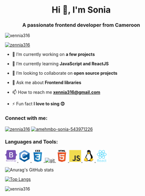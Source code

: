 <h1 align="center">Hi 👋, I'm Sonia</h1>
<h3 align="center">A passionate frontend developer from Cameroon</h3>

<p align="left"> <img src="https://komarev.com/ghpvc/?username=xennia316&label=Profile%20views&color=0e75b6&style=flat" alt="xennia316" /> </p>

<p align="left"> <a href="https://twitter.com/zennia316" target="blank"><img src="https://img.shields.io/twitter/follow/zennia316?logo=twitter&style=for-the-badge" alt="zennia316" /></a> </p>

- 🔭 I’m currently working on **a few projects**

- 🌱 I’m currently learning **JavaScript and ReactJS**

- 👯 I’m looking to collaborate on **open source projects**

- 💬 Ask me about **Frontend libraries**

- 📫 How to reach me **xennia316@gmail.com**

- ⚡ Fun fact **I love to sing 😊**
 
<h3 align="left">Connect with me:</h3>
<p align="left">
<a href="https://twitter.com/zennia316" target="blank"><img align="center" src="https://raw.githubusercontent.com/rahuldkjain/github-profile-readme-generator/master/src/images/icons/Social/twitter.svg" alt="zennia316" height="30" width="40" /></a>
<a href="https://linkedin.com/in/amehmbo-sonia-543971226" target="blank"><img align="center" src="https://raw.githubusercontent.com/rahuldkjain/github-profile-readme-generator/master/src/images/icons/Social/linked-in-alt.svg" alt="amehmbo-sonia-543971226" height="30" width="40" /></a>
</p>

<h3 align="left">Languages and Tools:</h3>
<p align="left"> <a href="https://getbootstrap.com" target="_blank" rel="noreferrer"> <img src="https://raw.githubusercontent.com/devicons/devicon/master/icons/bootstrap/bootstrap-plain-wordmark.svg" alt="bootstrap" width="40" height="40"/> </a> <a href="https://www.cprogramming.com/" target="_blank" rel="noreferrer"> <img src="https://raw.githubusercontent.com/devicons/devicon/master/icons/c/c-original.svg" alt="c" width="40" height="40"/> </a> <a href="https://www.w3schools.com/css/" target="_blank" rel="noreferrer"> <img src="https://raw.githubusercontent.com/devicons/devicon/master/icons/css3/css3-original-wordmark.svg" alt="css3" width="40" height="40"/> </a> <a href="https://git-scm.com/" target="_blank" rel="noreferrer"> <img src="https://www.vectorlogo.zone/logos/git-scm/git-scm-icon.svg" alt="git" width="40" height="40"/> </a> <a href="https://www.w3.org/html/" target="_blank" rel="noreferrer"> <img src="https://raw.githubusercontent.com/devicons/devicon/master/icons/html5/html5-original-wordmark.svg" alt="html5" width="40" height="40"/> </a> <a href="https://developer.mozilla.org/en-US/docs/Web/JavaScript" target="_blank" rel="noreferrer"> <img src="https://raw.githubusercontent.com/devicons/devicon/master/icons/javascript/javascript-original.svg" alt="javascript" width="40" height="40"/> </a> <a href="https://www.linux.org/" target="_blank" rel="noreferrer"> <img src="https://raw.githubusercontent.com/devicons/devicon/master/icons/linux/linux-original.svg" alt="linux" width="40" height="40"/> </a> <a href="https://reactjs.org/" target="_blank" rel="noreferrer"> <img src="https://raw.githubusercontent.com/devicons/devicon/master/icons/react/react-original-wordmark.svg" alt="react" width="40" height="40"/> </a> </p>

![Anurag's GitHub stats](https://github-readme-stats.vercel.app/api?username=xennia316&show_icons=true&theme=dracula)

[![Top Langs](https://github-readme-stats.vercel.app/api/top-langs/?username=xennia316&layout=compact&theme=dracula)](https://github.com/anuraghazra/github-readme-stats)

<p><img align="center" src="https://github-readme-streak-stats.herokuapp.com/?user=xennia316&" alt="xennia316" /></p>

